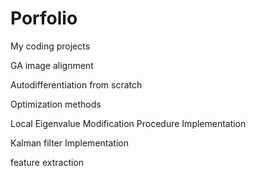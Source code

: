 # Porfolio
My coding projects  

GA image alignment


Autodifferentiation from scratch


Optimization methods


Local Eigenvalue Modification Procedure Implementation


Kalman filter Implementation


feature extraction

